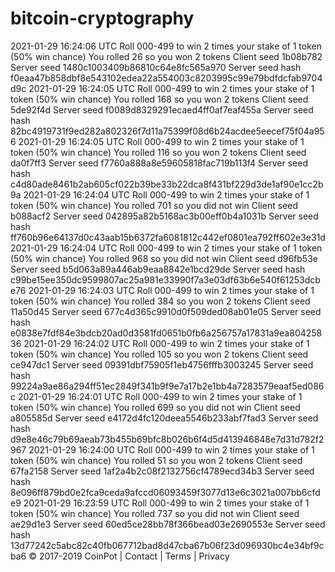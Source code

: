 # bitcoin-cryptography



2021-01-29 16:24:06 UTC
Roll 000-499 to win 2 times your stake of 1 token (50% win chance)
You rolled 26 so you won 2 tokens
Client seed 1b08b782
Server seed 1480c1003409b86810c64e8fc565a970
Server seed hash f0eaa47b858dbf8e543102edea22a554003c8203995c99e79bdfdcfab9704d9c
2021-01-29 16:24:05 UTC
Roll 000-499 to win 2 times your stake of 1 token (50% win chance)
You rolled 168 so you won 2 tokens
Client seed 5de92f4d
Server seed f0089d8329291ecaed4ff0af7eaf455a
Server seed hash 82bc4919731f9ed282a802326f7d11a75399f08d6b24acdee5eecef75f04a956
2021-01-29 16:24:05 UTC
Roll 000-499 to win 2 times your stake of 1 token (50% win chance)
You rolled 116 so you won 2 tokens
Client seed da0f7ff3
Server seed f7760a888a8e59605818fac719b113f4
Server seed hash c4d80ade8461b2ab605cf022b39be33b22dca8f431bf229d3de1af90e1cc2b9a
2021-01-29 16:24:04 UTC
Roll 000-499 to win 2 times your stake of 1 token (50% win chance)
You rolled 701 so you did not win
Client seed b088acf2
Server seed 042895a82b5168ac3b00eff0b4a1031b
Server seed hash ff760b96e64137d0c43aab15b6372fa6081812c442ef0801ea792ff602e3e31d
2021-01-29 16:24:04 UTC
Roll 000-499 to win 2 times your stake of 1 token (50% win chance)
You rolled 968 so you did not win
Client seed d96fb53e
Server seed b5d063a89a446ab9eaa8842e1bcd29de
Server seed hash c99be15ee350dc9599807ac25a981e33990f7a3e03df63b6e540f61253dcbe76
2021-01-29 16:24:03 UTC
Roll 000-499 to win 2 times your stake of 1 token (50% win chance)
You rolled 384 so you won 2 tokens
Client seed 11a50d45
Server seed 677c4d365c9910d0f509ded08ab01e05
Server seed hash e0838e7fdf84e3bdcb20ad0d3581fd0651b0fb6a256757a17831a9ea80425836
2021-01-29 16:24:02 UTC
Roll 000-499 to win 2 times your stake of 1 token (50% win chance)
You rolled 105 so you won 2 tokens
Client seed ce947dc1
Server seed 09391dbf75905f1eb4756fffb3003245
Server seed hash 99224a9ae86a294ff51ec2849f341b9f9e7a17b2e1bb4a7283579eaaf5ed086c
2021-01-29 16:24:01 UTC
Roll 000-499 to win 2 times your stake of 1 token (50% win chance)
You rolled 699 so you did not win
Client seed a805585d
Server seed e4172d4fc120deea5546b233abf7fad3
Server seed hash d9e8e46c79b69aeab73b455b69bfc8b026b6f4d5d413946848e7d31d782f2967
2021-01-29 16:24:00 UTC
Roll 000-499 to win 2 times your stake of 1 token (50% win chance)
You rolled 51 so you won 2 tokens
Client seed 67fa2158
Server seed 1af2a4b2c08f2132756cf4789ecd34b3
Server seed hash 8e096ff879bd0e2fca9ceda9afccd06093459f3077d13e6c3021a007bb6cfde9
2021-01-29 16:23:59 UTC
Roll 000-499 to win 2 times your stake of 1 token (50% win chance)
You rolled 737 so you did not win
Client seed ae29d1e3
Server seed 60ed5ce28bb78f366bead03e2690553e
Server seed hash 13d77242c5abc82c40fb067712bad8d47cba67b06f23d096930bc4e34bf9cba6
© 2017-2019 CoinPot | Contact | Terms | Privacy
